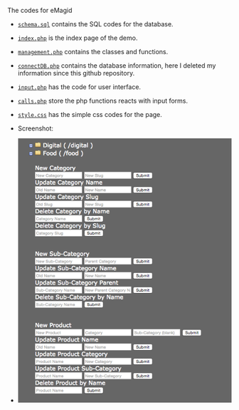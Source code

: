 The codes for eMagid

* [```schema.sql```](https://github.com/southpenguin/eMagid/blob/master/schema.sql) contains the SQL codes for the database. 
* [```index.php```](https://github.com/southpenguin/eMagid/blob/master/index.php) is the index page of the demo.
* [```management.php```](https://github.com/southpenguin/eMagid/blob/master/management.php) contains the classes and functions.
* [```connectDB.php```](https://github.com/southpenguin/eMagid/blob/master/connectDB.php) contains the database information, here I deleted my information since this github repository.
* [```input.php```](https://github.com/southpenguin/eMagid/blob/master/input.php) has the code for user interface.
* [```calls.php```](https://github.com/southpenguin/eMagid/blob/master/calls.php) store the php functions reacts with input forms.
* [```style.css```](https://github.com/southpenguin/eMagid/blob/master/style.css) has the simple css codes for the page.

* Screenshot:
* ![Screenshot](https://github.com/southpenguin/eMagid/blob/master/Screenshot%202015-05-14%2007.04.38.png?raw=true)
